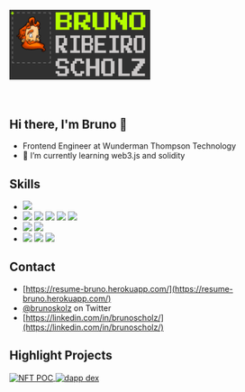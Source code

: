 <div align="left">
  <br/>
  <img src="https://github.com/brunoscholz/brunoscholz/blob/master/screenshot.png" width="250px"/>
</div>
<br/>
<br/>

## Hi there, I'm Bruno 👋

- Frontend Engineer at Wunderman Thompson Technology
- 🌱 I’m currently learning web3.js and solidity

## Skills
- ![](https://img.shields.io/badge/OS-Linux-informational?style=flat&logo=linux&logoColor=white&color=6aa6f8)
- ![](https://img.shields.io/badge/Code-TypeScript-informational?style=flat&logo=typescript&logoColor=white&color=6aa6f8)
![](https://img.shields.io/badge/Code-JavaScript-informational?style=flat&logo=javascript&logoColor=white&color=6aa6f8)
![](https://img.shields.io/badge/Code-Solidity-informational?style=flat&logo=ethereum&logoColor=white&color=6aa6f8)
![](https://img.shields.io/badge/Code-PHP-informational?style=flat&logo=php&logoColor=white&color=6aa6f8)
![](https://img.shields.io/badge/Code-Python-informational?style=flat&logo=python&logoColor=white&color=6aa6f8)
- ![](https://img.shields.io/badge/Code-React-informational?style=flat&logo=react&logoColor=white&color=6aa6f8)
![](https://img.shields.io/badge/Code-Angular-informational?style=flat&logo=angular&logoColor=white&color=6aa6f8)
- ![](https://img.shields.io/badge/CMS-Drupal-informational?style=flat&logo=drupal&logoColor=white&color=6aa6f8)
![](https://img.shields.io/badge/Tools-MySQL-informational?style=flat&logo=mysql&logoColor=white&color=6aa6f8)
![](https://img.shields.io/badge/Tools-Docker-informational?style=flat&logo=docker&logoColor=white&color=6aa6f8)

## Contact
- [https://resume-bruno.herokuapp.com/](https://resume-bruno.herokuapp.com/)
- [@brunoskolz](https://twitter.com/brunoskolz) on Twitter
- [https://linkedin.com/in/brunoscholz/](https://linkedin.com/in/brunoscholz/)

## Highlight Projects

<a href="https://github.com/brunoscholz/nft-poc">
  <img align="center" src="https://github-readme-stats.vercel.app/api/pin/?username=brunoscholz&repo=nft-poc&show_icons=true&line_height=27&title_color=6aa6f8&text_color=8a919a&icon_color=6aa6f8&bg_color=22272e" alt="NFT POC" />
</a>

<a href="https://github.com/brunoscholz/dapp-ethereum-dex">
  <img align="center" src="https://github-readme-stats.vercel.app/api/pin/?username=brunoscholz&repo=dapp-ethereum-dex&show_icons=true&line_height=27&title_color=6aa6f8&text_color=8a919a&icon_color=6aa6f8&bg_color=22272e" alt="dapp dex" />
</a>

<!-- [![Bruno's github stats](https://github-readme-stats.vercel.app/api?username=brunoscholz&show_icons=true&title_color=fff&icon_color=79ff97&text_color=9f9f9f&bg_color=151515&count_private=true)](https://github.com/brunoscholz) -->
